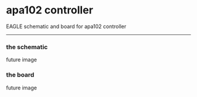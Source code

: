 
# apa102 controller

EAGLE schematic and board for apa102 controller

***

### the schematic

future image

### the board

future image
